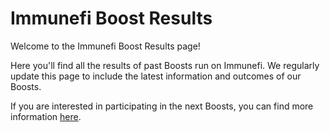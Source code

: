# Immunefi Boost Results

Welcome to the Immunefi Boost Results page!

Here you'll find all the results of past Boosts run on Immunefi. We regularly update this page to include the latest information and outcomes of our Boosts.

If you are interested in participating in the next Boosts, you can find more information [here](https://immunefi.com/boost/).